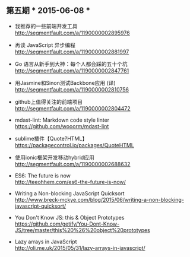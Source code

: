 ## 第五期 * 2015-06-08 *

*  我推荐的一些前端开发工具
http://segmentfault.com/a/1190000002895976

*  再谈 JavaScript 异步编程  
http://segmentfault.com/a/1190000002881997

*  Go 语言从新手到大神：每个人都会踩的五十个坑  
http://segmentfault.com/a/1190000002847761

*  用Jasmine和Sinon测试Backbone应用 (译)  
http://segmentfault.com/a/1190000002810756

*  github上值得关注的前端项目  
http://segmentfault.com/a/1190000002804472

*  mdast-lint: Markdown code style linter  
https://github.com/wooorm/mdast-lint

*  sublime插件【Quote?HTML】  
https://packagecontrol.io/packages/QuoteHTML

*  使用ionic框架开发移动hybrid应用  
http://segmentfault.com/a/1190000002688632

*  ES6: The future is now  
http://teeohhem.com/es6-the-future-is-now/

*  Writing a Non-blocking JavaScript Quicksort  
http://www.breck-mckye.com/blog/2015/06/writing-a-non-blocking-javascript-quicksort/

*  You Don't Know JS: this & Object Prototypes  
https://github.com/getify/You-Dont-Know-JS/tree/master/this%20%26%20object%20prototypes

*  Lazy arrays in JavaScript  
http://oli.me.uk/2015/05/31/lazy-arrays-in-javascript/
